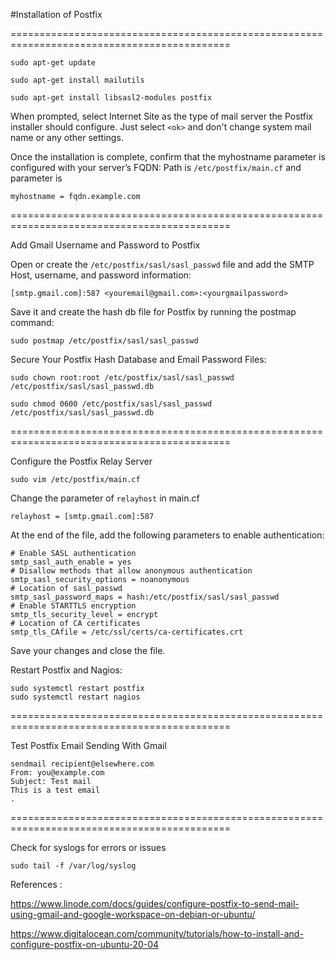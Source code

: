 #Installation of Postfix

============================================================================================
```
sudo apt-get update
```
```
sudo apt-get install mailutils
```
```
sudo apt-get install libsasl2-modules postfix
```

When prompted, select Internet Site as the type of mail server the Postfix installer should configure. 
Just select ```<ok>``` and don't change system mail name or any other settings.

Once the installation is complete, confirm that the myhostname parameter is configured with your server’s FQDN:
Path is ```/etc/postfix/main.cf``` and parameter is
```
myhostname = fqdn.example.com
```
============================================================================================

Add Gmail Username and Password to Postfix
  
Open or create the ```/etc/postfix/sasl/sasl_passwd``` file and add the SMTP Host, username, and password information:
```
[smtp.gmail.com]:587 <youremail@gmail.com>:<yourgmailpassword>  
``` 
Save it and create the hash db file for Postfix by running the postmap command:
```
sudo postmap /etc/postfix/sasl/sasl_passwd
```
Secure Your Postfix Hash Database and Email Password Files:
```
sudo chown root:root /etc/postfix/sasl/sasl_passwd /etc/postfix/sasl/sasl_passwd.db
```
```
sudo chmod 0600 /etc/postfix/sasl/sasl_passwd /etc/postfix/sasl/sasl_passwd.db
```
============================================================================================
 
Configure the Postfix Relay Server
  
```
sudo vim /etc/postfix/main.cf
```
Change the parameter of ```relayhost``` in main.cf
```
relayhost = [smtp.gmail.com]:587
```
At the end of the file, add the following parameters to enable authentication:
```
# Enable SASL authentication
smtp_sasl_auth_enable = yes
# Disallow methods that allow anonymous authentication
smtp_sasl_security_options = noanonymous
# Location of sasl_passwd
smtp_sasl_password_maps = hash:/etc/postfix/sasl/sasl_passwd
# Enable STARTTLS encryption
smtp_tls_security_level = encrypt
# Location of CA certificates
smtp_tls_CAfile = /etc/ssl/certs/ca-certificates.crt
```

Save your changes and close the file.

Restart Postfix and Nagios:

```
sudo systemctl restart postfix
sudo systemctl restart nagios

```
============================================================================================

Test Postfix Email Sending With Gmail
```
sendmail recipient@elsewhere.com
From: you@example.com
Subject: Test mail
This is a test email
.
```
============================================================================================

Check for syslogs for errors or issues
```
sudo tail -f /var/log/syslog
```
References :

https://www.linode.com/docs/guides/configure-postfix-to-send-mail-using-gmail-and-google-workspace-on-debian-or-ubuntu/

https://www.digitalocean.com/community/tutorials/how-to-install-and-configure-postfix-on-ubuntu-20-04
